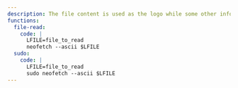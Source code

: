 ```yaml
---
description: The file content is used as the logo while some other information is displayed on its right, thus it might not be suitable to read arbitray binary files.
functions:
  file-read:
    code: |
      LFILE=file_to_read
      neofetch --ascii $LFILE
  sudo:
    code: |
      LFILE=file_to_read
      sudo neofetch --ascii $LFILE
---
```

